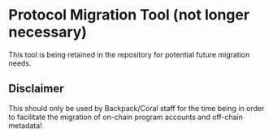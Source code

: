 # Protocol Migration Tool (not longer necessary)

This tool is being retained in the repository for potential future migration needs.

## Disclaimer

This should only be used by Backpack/Coral staff for the time being in order to facilitate the migration of on-chain program accounts and off-chain metadata!
